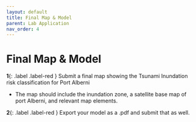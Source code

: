 ```yaml
---
layout: default
title: Final Map & Model
parent: Lab Application
nav_order: 4
---
```



# Final Map & Model

**1**{: .label .label-red } Submit a final map showing the Tsunami Inundation risk classification for Port Alberni

* The map should include the inundation zone, a satellite base map of port Alberni, and relevant map elements.

**2**{: .label .label-red } Export your model as a .pdf and submit that as well.

